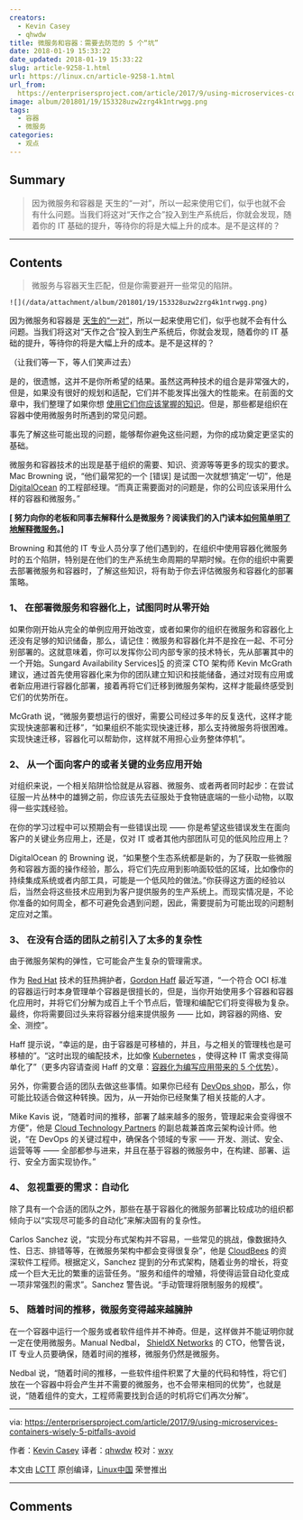```yaml
---
creators:
  - Kevin Casey
  - qhwdw
title: 微服务和容器：需要去防范的 5 个“坑”
date: 2018-01-19 15:33:22
date_updated: 2018-01-19 15:33:22
slug: article-9258-1.html
url: https://linux.cn/article-9258-1.html
url_from: 
  https://enterprisersproject.com/article/2017/9/using-microservices-containers-wisely-5-pitfalls-avoid
image: album/201801/19/153328uzw2zrg4k1ntrwgg.png
tags:
  - 容器
  - 微服务
categories:
  - 观点
---
```


## Summary

> 因为微服务和容器是 天生的“一对”，所以一起来使用它们，似乎也就不会有什么问题。当我们将这对“天作之合”投入到生产系统后，你就会发现，随着你的 IT 基础的提升，等待你的将是大幅上升的成本。是不是这样的？

***

<!-- more -->

## Contents

> 
> 微服务与容器天生匹配，但是你需要避开一些常见的陷阱。
> 
> 
> 

`![](/data/attachment/album/201801/19/153328uzw2zrg4k1ntrwgg.png)`

因为微服务和容器是 [天生的“一对”](https://enterprisersproject.com/article/2017/8/5-advantages-containers-writing-applications)，所以一起来使用它们，似乎也就不会有什么问题。当我们将这对“天作之合”投入到生产系统后，你就会发现，随着你的 IT 基础的提升，等待你的将是大幅上升的成本。是不是这样的？

（让我们等一下，等人们笑声过去）

是的，很遗憾，这并不是你所希望的结果。虽然这两种技术的组合是非常强大的，但是，如果没有很好的规划和适配，它们并不能发挥出强大的性能来。在前面的文章中，我们整理了如果你想 [使用它们你应该掌握的知识](https://enterprisersproject.com/article/2017/9/microservices-and-containers-6-things-know-start-time)。但是，那些都是组织在容器中使用微服务时所遇到的常见问题。

事先了解这些可能出现的问题，能够帮你避免这些问题，为你的成功奠定更坚实的基础。

微服务和容器技术的出现是基于组织的需要、知识、资源等等更多的现实的要求。Mac Browning 说，“他们最常犯的一个 [错误] 是试图一次就想‘搞定’一切”，他是 [DigitalOcean](https://www.digitalocean.com/) 的工程部经理。“而真正需要面对的问题是，你的公司应该采用什么样的容器和微服务。”

**[ 努力向你的老板和同事去解释什么是微服务？阅读我们的入门读本[如何简单明了地解释微服务](https://enterprisersproject.com/article/2017/8/how-explain-microservices-plain-english?sc_cid=70160000000h0aXAAQ)。]**

Browning 和其他的 IT 专业人员分享了他们遇到的，在组织中使用容器化微服务时的五个陷阱，特别是在他们的生产系统生命周期的早期时候。在你的组织中需要去部署微服务和容器时，了解这些知识，将有助于你去评估微服务和容器化的部署策略。

### 1、 在部署微服务和容器化上，试图同时从零开始

如果你刚开始从完全的单例应用开始改变，或者如果你的组织在微服务和容器化上还没有足够的知识储备，那么，请记住：微服务和容器化并不是拴在一起、不可分别部署的。这就意味着，你可以发挥你公司内部专家的技术特长，先从部署其中的一个开始。Sungard Availability Services][5](https://www.sungardas.com/) 的资深 CTO 架构师 Kevin McGrath 建议，通过首先使用容器化来为你的团队建立知识和技能储备，通过对现有应用或者新应用进行容器化部署，接着再将它们迁移到微服务架构，这样才能最终感受到它们的优势所在。

McGrath 说，“微服务要想运行的很好，需要公司经过多年的反复迭代，这样才能实现快速部署和迁移”，“如果组织不能实现快速迁移，那么支持微服务将很困难。实现快速迁移，容器化可以帮助你，这样就不用担心业务整体停机”。

### 2、 从一个面向客户的或者关键的业务应用开始

对组织来说，一个相关陷阱恰恰就是从容器、微服务、或者两者同时起步：在尝试征服一片丛林中的雄狮之前，你应该先去征服处于食物链底端的一些小动物，以取得一些实践经验。

在你的学习过程中可以预期会有一些错误出现 —— 你是希望这些错误发生在面向客户的关键业务应用上，还是，仅对 IT 或者其他内部团队可见的低风险应用上？

DigitalOcean 的 Browning 说，“如果整个生态系统都是新的，为了获取一些微服务和容器方面的操作经验，那么，将它们先应用到影响面较低的区域，比如像你的持续集成系统或者内部工具，可能是一个低风险的做法。”你获得这方面的经验以后，当然会将这些技术应用到为客户提供服务的生产系统上。而现实情况是，不论你准备的如何周全，都不可避免会遇到问题，因此，需要提前为可能出现的问题制定应对之策。

### 3、 在没有合适的团队之前引入了太多的复杂性

由于微服务架构的弹性，它可能会产生复杂的管理需求。

作为 [Red Hat](https://www.redhat.com/en) 技术的狂热拥护者，[Gordon Haff](https://enterprisersproject.com/user/gordon-haff) 最近写道，“一个符合 OCI 标准的容器运行时本身管理单个容器是很擅长的，但是，当你开始使用多个容器和容器化应用时，并将它们分解为成百上千个节点后，管理和编配它们将变得极为复杂。最终，你将需要回过头来将容器分组来提供服务 —— 比如，跨容器的网络、安全、测控”。

Haff 提示说，“幸运的是，由于容器是可移植的，并且，与之相关的管理栈也是可移植的”。“这时出现的编配技术，比如像 [Kubernetes](https://www.redhat.com/en/containers/what-is-kubernetes) ，使得这种 IT 需求变得简单化了”（更多内容请查阅 Haff 的文章：[容器化为编写应用带来的 5 个优势](https://enterprisersproject.com/article/2017/8/5-advantages-containers-writing-applications)）。

另外，你需要合适的团队去做这些事情。如果你已经有 [DevOps shop](https://enterprisersproject.com/article/2017/8/devops-jobs-how-spot-great-devops-shop)，那么，你可能比较适合做这种转换。因为，从一开始你已经聚集了相关技能的人才。

Mike Kavis 说，“随着时间的推移，部署了越来越多的服务，管理起来会变得很不方便”，他是 [Cloud Technology Partners](https://www.cloudtp.com/) 的副总裁兼首席云架构设计师。他说，“在 DevOps 的关键过程中，确保各个领域的专家 —— 开发、测试、安全、运营等等 —— 全部都参与进来，并且在基于容器的微服务中，在构建、部署、运行、安全方面实现协作。”

### 4、 忽视重要的需求：自动化

除了具有一个合适的团队之外，那些在基于容器化的微服务部署比较成功的组织都倾向于以“实现尽可能多的自动化”来解决固有的复杂性。

Carlos Sanchez 说，“实现分布式架构并不容易，一些常见的挑战，像数据持久性、日志、排错等等，在微服务架构中都会变得很复杂”，他是 [CloudBees](https://www.cloudbees.com/) 的资深软件工程师。根据定义，Sanchez 提到的分布式架构，随着业务的增长，将变成一个巨大无比的繁重的运营任务。“服务和组件的增殖，将使得运营自动化变成一项非常强烈的需求”。Sanchez 警告说。“手动管理将限制服务的规模”。

### 5、 随着时间的推移，微服务变得越来越臃肿

在一个容器中运行一个服务或者软件组件并不神奇。但是，这样做并不能证明你就一定在使用微服务。Manual Nedbal， [ShieldX Networks](https://www.shieldx.com/) 的 CTO，他警告说，IT 专业人员要确保，随着时间的推移，微服务仍然是微服务。

Nedbal 说，“随着时间的推移，一些软件组件积累了大量的代码和特性，将它们放在一个容器中将会产生并不需要的微服务，也不会带来相同的优势”，也就是说，“随着组件的变大，工程师需要找到合适的时机将它们再次分解”。

---

via: <https://enterprisersproject.com/article/2017/9/using-microservices-containers-wisely-5-pitfalls-avoid>

作者：[Kevin Casey](https://enterprisersproject.com/user/kevin-casey) 译者：[qhwdw](https://github.com/qhwdw) 校对：[wxy](https://github.com/wxy)

本文由 [LCTT](https://github.com/LCTT/TranslateProject) 原创编译，[Linux中国](https://linux.cn/) 荣誉推出

***

## Comments
